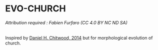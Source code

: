 # EVO-CHURCH

###### Attribution required : Fabien Furfaro (CC 4.0 BY NC ND SA)

Inspired by [Daniel H. Chitwood, 2014](https://doi.org/10.1371/journal.pone.0109229) but for morphological evolution of church.
